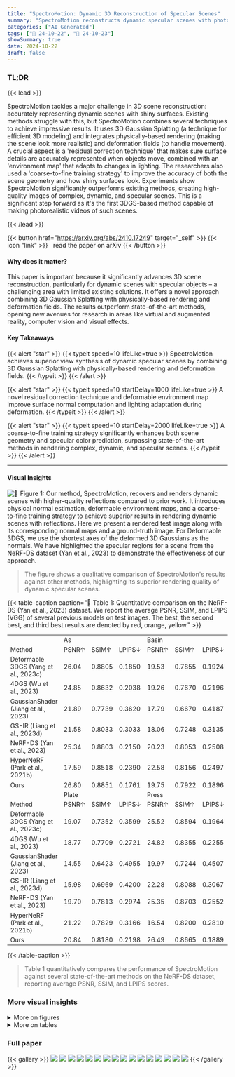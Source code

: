 ```yaml
---
title: "SpectroMotion: Dynamic 3D Reconstruction of Specular Scenes"
summary: "SpectroMotion reconstructs dynamic specular scenes with photorealistic accuracy by combining 3D Gaussian Splatting, physically-based rendering, and deformation fields, outperforming existing methods."
categories: ["AI Generated"]
tags: ["🔖 24-10-22", "🤗 24-10-23"]
showSummary: true
date: 2024-10-22
draft: false
---
```


### TL;DR


{{< lead >}}

SpectroMotion tackles a major challenge in 3D scene reconstruction: accurately representing dynamic scenes with shiny surfaces. Existing methods struggle with this, but SpectroMotion combines several techniques to achieve impressive results.  It uses 3D Gaussian Splatting (a technique for efficient 3D modeling) and integrates physically-based rendering (making the scene look more realistic) and deformation fields (to handle movement).  A crucial aspect is a 'residual correction technique' that makes sure surface details are accurately represented when objects move, combined with an 'environment map' that adapts to changes in lighting.  The researchers also used a 'coarse-to-fine training strategy' to improve the accuracy of both the scene geometry and how shiny surfaces look.  Experiments show SpectroMotion significantly outperforms existing methods, creating high-quality images of complex, dynamic, and specular scenes.  This is a significant step forward as it's the first 3DGS-based method capable of making photorealistic videos of such scenes.

{{< /lead >}}


{{< button href="https://arxiv.org/abs/2410.17249" target="_self" >}}
{{< icon "link" >}} &nbsp; read the paper on arXiv
{{< /button >}}

#### Why does it matter?
This paper is important because it significantly advances 3D scene reconstruction, particularly for dynamic scenes with specular objects – a challenging area with limited existing solutions.  It offers a novel approach combining 3D Gaussian Splatting with physically-based rendering and deformation fields. The results outperform state-of-the-art methods, opening new avenues for research in areas like virtual and augmented reality, computer vision and visual effects.
#### Key Takeaways

{{< alert "star" >}}
{{< typeit speed=10 lifeLike=true >}} SpectroMotion achieves superior view synthesis of dynamic specular scenes by combining 3D Gaussian Splatting with physically-based rendering and deformation fields. {{< /typeit >}}
{{< /alert >}}

{{< alert "star" >}}
{{< typeit speed=10 startDelay=1000 lifeLike=true >}} A novel residual correction technique and deformable environment map improve surface normal computation and lighting adaptation during deformation. {{< /typeit >}}
{{< /alert >}}

{{< alert "star" >}}
{{< typeit speed=10 startDelay=2000 lifeLike=true >}} A coarse-to-fine training strategy significantly enhances both scene geometry and specular color prediction, surpassing state-of-the-art methods in rendering complex, dynamic, and specular scenes. {{< /typeit >}}
{{< /alert >}}

------
#### Visual Insights



![](figures/figures_1_0.png "🔼 Figure 1: Our method, SpectroMotion, recovers and renders dynamic scenes with higher-quality reflections compared to prior work. It introduces physical normal estimation, deformable environment maps, and a coarse-to-fine training strategy to achieve superior results in rendering dynamic scenes with reflections. Here we present a rendered test image along with its corresponding normal maps and a ground-truth image. For Deformable 3DGS, we use the shortest axes of the deformed 3D Gaussians as the normals. We have highlighted the specular regions for a scene from the NeRF-DS dataset (Yan et al., 2023) to demonstrate the effectiveness of our approach.")

> The figure shows a qualitative comparison of SpectroMotion's results against other methods, highlighting its superior rendering quality of dynamic specular scenes.







{{< table-caption caption="🔽 Table 1: Quantitative comparison on the NeRF-DS (Yan et al., 2023) dataset. We report the average PSNR, SSIM, and LPIPS (VGG) of several previous models on test images. The best, the second best, and third best results are denoted by red, orange, yellow." >}}
<br><table id='1' style='font-size:14px'><tr><td></td><td colspan="3">As</td><td colspan="3">Basin</td><td colspan="3">Bell</td><td colspan="3">Cup</td></tr><tr><td>Method</td><td>PSNR↑</td><td>SSIM↑</td><td>LPIPS↓</td><td>PSNR↑</td><td>SSIM↑</td><td>LPIPS↓</td><td>PSNR↑</td><td>SSIM↑</td><td>LPIPS↓</td><td>PSNR↑</td><td>SSIM↑</td><td>LPIPS↓</td></tr><tr><td>Deformable 3DGS (Yang et al., 2023c)</td><td>26.04</td><td>0.8805</td><td>0.1850</td><td>19.53</td><td>0.7855</td><td>0.1924</td><td>23.96</td><td>0.7945</td><td>0.2767</td><td>24.49</td><td>0.8822</td><td>0.1658</td></tr><tr><td>4DGS (Wu et al., 2023)</td><td>24.85</td><td>0.8632</td><td>0.2038</td><td>19.26</td><td>0.7670</td><td>0.2196</td><td>22.86</td><td>0.8015</td><td>0.2061</td><td>23.82</td><td>0.8695</td><td>0.1792</td></tr><tr><td>GaussianShader (Jiang et al., 2023)</td><td>21.89</td><td>0.7739</td><td>0.3620</td><td>17.79</td><td>0.6670</td><td>0.4187</td><td>20.69</td><td>0.8169</td><td>0.3024</td><td>20.40</td><td>0.7437</td><td>0.3385</td></tr><tr><td>GS-IR (Liang et al., 2023d)</td><td>21.58</td><td>0.8033</td><td>0.3033</td><td>18.06</td><td>0.7248</td><td>0.3135</td><td>20.66</td><td>0.7829</td><td>0.2603</td><td>20.34</td><td>0.8193</td><td>0.2719</td></tr><tr><td>NeRF-DS (Yan et al., 2023)</td><td>25.34</td><td>0.8803</td><td>0.2150</td><td>20.23</td><td>0.8053</td><td>0.2508</td><td>22.57</td><td>0.7811</td><td>0.2921</td><td>24.51</td><td>0.8802</td><td>0.1707</td></tr><tr><td>HyperNeRF (Park et al., 2021b)</td><td>17.59</td><td>0.8518</td><td>0.2390</td><td>22.58</td><td>0.8156</td><td>0.2497</td><td>19.80</td><td>0.7650</td><td>0.2999</td><td>15.45</td><td>0.8295</td><td>0.2302</td></tr><tr><td>Ours</td><td>26.80</td><td>0.8851</td><td>0.1761</td><td>19.75</td><td>0.7922</td><td>0.1896</td><td>25.46</td><td>0.8497</td><td>0.1600</td><td>24.65</td><td>0.8879</td><td>0.1588</td></tr><tr><td></td><td colspan="3">Plate</td><td colspan="3">Press</td><td colspan="3">Sieve</td><td colspan="3">Mean</td></tr><tr><td>Method</td><td>PSNR↑</td><td>SSIM↑</td><td>LPIPS↓</td><td>PSNR↑</td><td>SSIM↑</td><td>LPIPS↓</td><td>PSNR↑</td><td>SSIM↑</td><td>LPIPS↓</td><td>PSNR↑</td><td>SSIM↑</td><td>LPIPS↓</td></tr><tr><td>Deformable 3DGS (Yang et al., 2023c)</td><td>19.07</td><td>0.7352</td><td>0.3599</td><td>25.52</td><td>0.8594</td><td>0.1964</td><td>25.37</td><td>0.8616</td><td>0.1643</td><td>23.43</td><td>0.8284</td><td>0.2201</td></tr><tr><td>4DGS (Wu et al., 2023)</td><td>18.77</td><td>0.7709</td><td>0.2721</td><td>24.82</td><td>0.8355</td><td>0.2255</td><td>25.16</td><td>0.8566</td><td>0.1745</td><td>22.79</td><td>0.8235</td><td>0.2115</td></tr><tr><td>GaussianShader (Jiang et al., 2023)</td><td>14.55</td><td>0.6423</td><td>0.4955</td><td>19.97</td><td>0.7244</td><td>0.4507</td><td>22.58</td><td>0.7862</td><td>0.3057</td><td>19.70</td><td>0.7363</td><td>0.3819</td></tr><tr><td>GS-IR (Liang et al., 2023d)</td><td>15.98</td><td>0.6969</td><td>0.4200</td><td>22.28</td><td>0.8088</td><td>0.3067</td><td>22.84</td><td>0.8212</td><td>0.2236</td><td>20.25</td><td>0.7796</td><td>0.2999</td></tr><tr><td>NeRF-DS (Yan et al., 2023)</td><td>19.70</td><td>0.7813</td><td>0.2974</td><td>25.35</td><td>0.8703</td><td>0.2552</td><td>24.99</td><td>0.8705</td><td>0.2001</td><td>23.24</td><td>0.8384</td><td>0.2402</td></tr><tr><td>HyperNeRF (Park et al., 2021b)</td><td>21.22</td><td>0.7829</td><td>0.3166</td><td>16.54</td><td>0.8200</td><td>0.2810</td><td>19.92</td><td>0.8521</td><td>0.2142</td><td>19.01</td><td>0.8167</td><td>0.2615</td></tr><tr><td>Ours</td><td>20.84</td><td>0.8180</td><td>0.2198</td><td>26.49</td><td>0.8665</td><td>0.1889</td><td>25.22</td><td>0.8712</td><td>0.1513</td><td>24.17</td><td>0.8529</td><td>0.1778</td></tr></table>{{< /table-caption >}}

> Table 1 quantitatively compares the performance of SpectroMotion against several state-of-the-art methods on the NeRF-DS dataset, reporting average PSNR, SSIM, and LPIPS scores.



### More visual insights

<details>
<summary>More on figures
</summary>


![](figures/figures_3_0.png "🔼 Figure 2: Method Overview. Our method stabilizes the scene geometry through three stages. In the static stage, we stabilize the geometry of the static scene by minimizing photometric loss Lcolor between vanilla 3DGS renders and ground truth images. The dynamic stage combines canonical 3D Gaussians G with a deformable Gaussian MLP to model dynamic scenes while simultaneously minimizing normal loss Lnormal between rendered normal map N¹ and gradient normal map from depth map D¹, thus further enhancing the overall scene geometry. Finally, the specular stage introduces a deformable reflection MLP to handle changing environment lighting, deforming reflection directions w to query a canonical environment map for specular color c. It is then combined with diffuse color ca (using zero-order spherical harmonics) and learnable specular tint Stint per 3D Gaussian to obtain the final color canal. This approach enables the modeling of dynamic specular scenes and high-quality novel view rendering.")

> The figure illustrates the three-stage approach of SpectroMotion for dynamic specular scene reconstruction, showing the process of stabilizing scene geometry, modeling dynamic scenes, and rendering specular reflections.


![](figures/figures_6_0.png "🔼 Figure 3: Normal estimation. (a) shows that flatter 3D Gaussians align better with scene surfaces, their shortest axis closely matching the surface normal. In contrast, less flat 3D Gaussians fit less accurately, with their shortest axis diverging from the surface normal. (b) shows that when the deformed 3D Gaussian becomes flatter (t = t1), normal residual Δn is rotated by R1 and scaled down by βt1/β, as flatter Gaussians require smaller normal residuals. Conversely, when the deformation results in a less flat shape (t = t2), Δn is rotated by R2 and amplified by βt2/β, requiring a larger correction to align the shortest axis with the surface normal. (c) shows how γk changes with ω (where ω = v/v for k = 1, k = 5, and k = 50. Larger ω indicates less flat Gaussians, while smaller ω represents flatter Gaussians. As k increases, γk decreases more steeply as ω rises. For k = 5, we observe a balanced behavior: γk approaches 1 for low ω and 0 for high ω, providing a nuanced penalty adjustment across different Gaussian shapes.")

> Figure 3 illustrates the proposed method for physical normal estimation of deformed 3D Gaussians, highlighting how the approach accounts for both changes in shape and rotation during deformation.


![](figures/figures_7_0.png "🔼 Figure 4: Qualitative comparison on the NeRF-DS (Yan et al., 2023) dataset.")

> Figure 4 shows a qualitative comparison of the proposed method against other state-of-the-art methods on the NeRF-DS dataset, highlighting the superior quality of specular reflections rendered by the proposed method.


![](figures/figures_9_0.png "🔼 Figure 1: Our method, SpectroMotion, recovers and renders dynamic scenes with higher-quality reflections compared to prior work. It introduces physical normal estimation, deformable environment maps, and a coarse-to-fine training strategy to achieve superior results in rendering dynamic scenes with reflections. Here we present a rendered test image along with its corresponding normal maps and a ground-truth image. For Deformable 3DGS, we use the shortest axes of the deformed 3D Gaussians as the normals. We have highlighted the specular regions for a scene from the NeRF-DS dataset (Yan et al., 2023) to demonstrate the effectiveness of our approach.")

> Figure 1 compares SpectroMotion's rendering of a dynamic specular scene against prior work, highlighting its improved reflection quality through physical normal estimation, deformable environment maps, and a coarse-to-fine training strategy.


![](figures/figures_9_1.png "🔼 Figure 1: Our method, SpectroMotion, recovers and renders dynamic scenes with higher-quality reflections compared to prior work. It introduces physical normal estimation, deformable environment maps, and a coarse-to-fine training strategy to achieve superior results in rendering dynamic scenes with reflections. Here we present a rendered test image along with its corresponding normal maps and a ground-truth image. For Deformable 3DGS, we use the shortest axes of the deformed 3D Gaussians as the normals. We have highlighted the specular regions for a scene from the NeRF-DS dataset (Yan et al., 2023) to demonstrate the effectiveness of our approach.")

> The figure shows a qualitative comparison of SpectroMotion with other methods on rendering a dynamic scene with specular reflections, highlighting its superior performance in recovering high-quality reflections.


![](figures/figures_10_0.png "🔼 Figure 7: Visualization our specular and diffuse color. Specular regions are emphasized while non-specular areas are dimmed to highlight the results of specular region color decomposition.")

> Figure 7 shows a comparison of ground truth images with our rendered test images, highlighting the specular and diffuse components separately.


![](figures/figures_10_1.png "🔼 Figure 1: Our method, SpectroMotion, recovers and renders dynamic scenes with higher-quality reflections compared to prior work. It introduces physical normal estimation, deformable environment maps, and a coarse-to-fine training strategy to achieve superior results in rendering dynamic scenes with reflections. Here we present a rendered test image along with its corresponding normal maps and a ground-truth image. For Deformable 3DGS, we use the shortest axes of the deformed 3D Gaussians as the normals. We have highlighted the specular regions for a scene from the NeRF-DS dataset (Yan et al., 2023) to demonstrate the effectiveness of our approach.")

> The figure shows a comparison of dynamic scene reconstruction results using SpectroMotion against existing methods, highlighting improved reflection quality.


![](figures/figures_10_2.png "🔼 Figure 1: Our method, SpectroMotion, recovers and renders dynamic scenes with higher-quality reflections compared to prior work. It introduces physical normal estimation, deformable environment maps, and a coarse-to-fine training strategy to achieve superior results in rendering dynamic scenes with reflections. Here we present a rendered test image along with its corresponding normal maps and a ground-truth image. For Deformable 3DGS, we use the shortest axes of the deformed 3D Gaussians as the normals. We have highlighted the specular regions for a scene from the NeRF-DS dataset (Yan et al., 2023) to demonstrate the effectiveness of our approach.")

> Figure 1 shows a comparison of SpectroMotion's dynamic scene reconstruction results against existing methods, highlighting improved specular reflection rendering quality.


![](figures/figures_10_3.png "🔼 Figure 9: Qualitative comparison of ablation study without different components.")

> Figure 9 shows a qualitative comparison of the full model against ablation studies removing the coarse-to-fine training strategy, normal loss, normal regularization, and the gamma function.


![](figures/figures_10_4.png "🔼 Figure 1: Our method, SpectroMotion, recovers and renders dynamic scenes with higher-quality reflections compared to prior work. It introduces physical normal estimation, deformable environment maps, and a coarse-to-fine training strategy to achieve superior results in rendering dynamic scenes with reflections. Here we present a rendered test image along with its corresponding normal maps and a ground-truth image. For Deformable 3DGS, we use the shortest axes of the deformed 3D Gaussians as the normals. We have highlighted the specular regions for a scene from the NeRF-DS dataset (Yan et al., 2023) to demonstrate the effectiveness of our approach.")

> Figure 1 is a comparison of the results of SpectroMotion against prior work on a dynamic specular scene, highlighting improvements in reflection quality and accuracy.


![](figures/figures_14_0.png "🔼 Figure 11: Architecture of the deformable Gaussian MLP")

> The figure shows the architecture of the deformable Gaussian MLP, which takes the Gaussian center and time as input and outputs the position, rotation, and scaling residuals.


![](figures/figures_14_1.png "🔼 Figure 12: Architecture of the deformable reflection MLP")

> The figure illustrates the architecture of the deformable reflection MLP, showing how positional encoding of reflection direction and time are processed through multiple fully connected layers to produce the deformed reflection residual.


![](figures/figures_15_0.png "🔼 Figure 1: Our method, SpectroMotion, recovers and renders dynamic scenes with higher-quality reflections compared to prior work. It introduces physical normal estimation, deformable environment maps, and a coarse-to-fine training strategy to achieve superior results in rendering dynamic scenes with reflections. Here we present a rendered test image along with its corresponding normal maps and a ground-truth image. For Deformable 3DGS, we use the shortest axes of the deformed 3D Gaussians as the normals. We have highlighted the specular regions for a scene from the NeRF-DS dataset (Yan et al., 2023) to demonstrate the effectiveness of our approach.")

> The figure compares the results of SpectroMotion to other methods on a dynamic specular scene, highlighting its superior reflection quality.


![](figures/figures_15_1.png "🔼 Figure 4: Qualitative comparison on the NeRF-DS Yan et al. (2023) dataset.")

> Figure 4 shows a qualitative comparison of several methods on the NeRF-DS dataset, highlighting the superior quality of reflections produced by SpectroMotion.


![](figures/figures_16_0.png "🔼 Figure 1: Our method, SpectroMotion, recovers and renders dynamic scenes with higher-quality reflections compared to prior work. It introduces physical normal estimation, deformable environment maps, and a coarse-to-fine training strategy to achieve superior results in rendering dynamic scenes with reflections. Here we present a rendered test image along with its corresponding normal maps and a ground-truth image. For Deformable 3DGS, we use the shortest axes of the deformed 3D Gaussians as the normals. We have highlighted the specular regions for a scene from the NeRF-DS dataset (Yan et al., 2023) to demonstrate the effectiveness of our approach.")

> Figure 1 shows a comparison of SpectroMotion's rendering of a dynamic specular scene against several other methods, highlighting its superior quality of reflections.


![](figures/figures_16_1.png "🔼 Figure 1: Our method, SpectroMotion, recovers and renders dynamic scenes with higher-quality reflections compared to prior work. It introduces physical normal estimation, deformable environment maps, and a coarse-to-fine training strategy to achieve superior results in rendering dynamic scenes with reflections. Here we present a rendered test image along with its corresponding normal maps and a ground-truth image. For Deformable 3DGS, we use the shortest axes of the deformed 3D Gaussians as the normals. We have highlighted the specular regions for a scene from the NeRF-DS dataset (Yan et al., 2023) to demonstrate the effectiveness of our approach.")

> The figure shows a comparison of SpectroMotion's results against other methods, highlighting the improved quality of reflections rendered by SpectroMotion in a dynamic specular scene.


</details>




<details>
<summary>More on tables
</summary>


{{< table-caption caption="🔽 Table 2: Quantitative comparison on the NeRF-DS (Yan et al., 2023) dataset with our labeled dynamic specular masks. We report PSNR, SSIM, and LPIPS (VGG) of previous methods on dynamic specular objects using the dynamic specular objects mask generated by Track Anything (Yang et al., 2023a). The best, the second best, and third best results are denoted by red, orange, yellow." >}}
<br><table id='2' style='font-size:14px'><tr><td></td><td colspan="3">As</td><td colspan="3">Basin</td><td colspan="3">Bell</td><td colspan="3">Cup</td></tr><tr><td>Method</td><td>PSNR↑</td><td>SSIM↑</td><td>LPIPS↓</td><td>PSNR↑</td><td>SSIM↑</td><td>LPIPS↓</td><td>PSNR↑</td><td>SSIM↑</td><td>LPIPS↓</td><td>PSNR↑</td><td>SSIM↑</td><td>LPIPS↓</td></tr><tr><td>Deformable 3DGS (Yang et al., 2023c)</td><td>24.14</td><td>0.7432</td><td>0.2957</td><td>17.45</td><td>0.5530</td><td>0.3138</td><td>19.42</td><td>0.5516</td><td>0.2940</td><td>20.10</td><td>0.5446</td><td>0.3312</td></tr><tr><td>4DGS (Wu et al., 2023)</td><td>22.70</td><td>0.6993</td><td>0.3517</td><td>16.61</td><td>0.4797</td><td>0.4084</td><td>14.64</td><td>0.2596</td><td>0.4467</td><td>18.90</td><td>0.4132</td><td>0.4032</td></tr><tr><td>GaussianShader (Jiang et al., 2023)</td><td>19.27</td><td>0.5652</td><td>0.5232</td><td>15.71</td><td>0.4163</td><td>0.5941</td><td>12.10</td><td>0.1676</td><td>0.6764</td><td>14.90</td><td>0.3634</td><td>0.6146</td></tr><tr><td>GS-IR (Liang et al., 2023d)</td><td>19.32</td><td>0.5857</td><td>0.4782</td><td>15.21</td><td>0.4009</td><td>0.5644</td><td>12.09</td><td>0.1757</td><td>0.6722</td><td>14.80</td><td>0.3445</td><td>0.6046</td></tr><tr><td>NeRF-DS (Yan et al., 2023)</td><td>23.67</td><td>0.7478</td><td>0.3635</td><td>17.98</td><td>0.5537</td><td>0.4211</td><td>14.73</td><td>0.2439</td><td>0.5931</td><td>19.95</td><td>0.5079</td><td>0.3494</td></tr><tr><td>HyperNeRF (Park et al., 2021b)</td><td>17.37</td><td>0.6934</td><td>0.3834</td><td>18.75</td><td>0.5671</td><td>0.4125</td><td>13.93</td><td>0.2292</td><td>0.6051</td><td>15.07</td><td>0.4860</td><td>0.4183</td></tr><tr><td>Ours</td><td>24.51</td><td>0.7534</td><td>0.2896</td><td>17.71</td><td>0.5675</td><td>0.3048</td><td>19.60</td><td>0.5680</td><td>0.2862</td><td>20.28</td><td>0.5473</td><td>0.3176</td></tr><tr><td></td><td colspan="3">Plate</td><td colspan="3">Press</td><td colspan="3">Sieve</td><td colspan="3">Mean</td></tr><tr><td>Method</td><td>PSNR↑</td><td>SSIM↑</td><td>LPIPS↓</td><td>PSNR↑</td><td>SSIM↑</td><td>LPIPS↓</td><td>PSNR↑</td><td>SSIM↑</td><td>LPIPS↓</td><td>PSNR↑</td><td>SSIM↑</td><td>LPIPS↓</td></tr><tr><td>Deformable 3DGS (Yang et al., 2023c)</td><td>16.12</td><td>0.5192</td><td>0.3544</td><td>19.64</td><td>0.6384</td><td>0.3268</td><td>20.74</td><td>0.5283</td><td>0.3109</td><td>19.66</td><td>0.5826</td><td>0.3181</td></tr><tr><td>4DGS (Wu et al., 2023)</td><td>13.93</td><td>0.4095</td><td>0.4229</td><td>20.17</td><td>0.5434</td><td>0.4339</td><td>19.70</td><td>0.4498</td><td>0.3879</td><td>18.09</td><td>0.4649</td><td>0.4078</td></tr><tr><td>GaussianShader (Jiang et al., 2023)</td><td>9.87</td><td>0.2992</td><td>0.6812</td><td>16.84</td><td>0.4408</td><td>0.6093</td><td>16.19</td><td>0.3241</td><td>0.5862</td><td>14.98</td><td>0.3681</td><td>0.6121</td></tr><tr><td>GS-IR (Liang et al., 2023d)</td><td>11.09</td><td>0.3254</td><td>0.6270</td><td>16.43</td><td>0.4083</td><td>0.5776</td><td>16.42</td><td>0.3339</td><td>0.5749</td><td>15.05</td><td>0.3678</td><td>0.5856</td></tr><tr><td>NeRF-DS (Yan et al., 2023)</td><td>14.80</td><td>0.4518</td><td>0.3987</td><td>19.77</td><td>0.5835</td><td>0.5035</td><td>20.28</td><td>0.5173</td><td>0.4067</td><td>18.74</td><td>0.5151</td><td>0.4337</td></tr><tr><td>HyperNeRF (Park et al., 2021b)</td><td>16.03</td><td>0.4629</td><td>0.3775</td><td>14.10</td><td>0.5365</td><td>0.5023</td><td>18.39</td><td>0.5296</td><td>0.3949</td><td>16.23</td><td>0.5007</td><td>0.4420</td></tr><tr><td>Ours</td><td>16.53</td><td>0.5369</td><td>0.3041</td><td>21.70</td><td>0.6630</td><td>0.3252</td><td>20.36</td><td>0.5089</td><td>0.3190</td><td>20.10</td><td>0.5921</td><td>0.3066</td></tr></table>{{< /table-caption >}}

> Table 2 quantitatively compares the performance of several methods on the NeRF-DS dataset, specifically focusing on dynamic specular objects, using PSNR, SSIM, and LPIPS metrics.


{{< table-caption caption="🔽 Table 3: Quantitative comparison on the HyperNeRF (Park et al., 2021b) dataset. We report the average PSNR, SSIM, and LPIPS (VGG) of several previous models. The best, the second best, and third best results are denoted by red, orange, yellow." >}}
<br><table id='1' style='font-size:14px'><tr><td></td><td colspan="3">Broom</td><td colspan="3">3D printer</td><td colspan="3">Chicken</td><td colspan="3">Peel Banana</td><td colspan="3">Mean</td></tr><tr><td>Method</td><td>PSNR↑</td><td>SSIM↑</td><td>LPIPS↓</td><td>PSNR↑</td><td>SSIM↑</td><td>LPIPS↓</td><td>PSNR↑</td><td>SSIM↑</td><td>LPIPS↓</td><td>PSNR↑</td><td>SSIM↑</td><td>LPIPS↓</td><td>PSNR↑</td><td>SSIM↑</td><td>LPIPS↓</td></tr><tr><td>Deformable 3DGS (Yang et al., 2023c)</td><td>22.35</td><td>0.4952</td><td>0.5148</td><td>21.47</td><td>0.6921</td><td>0.2147</td><td>23.55</td><td>0.6747</td><td>0.2334</td><td>21.28</td><td>0.5302</td><td>0.4472</td><td>22.16</td><td>0.5981</td><td>0.3525</td></tr><tr><td>4DGS (Wu et al., 2023)</td><td>21.21</td><td>0.3555</td><td>0.5669</td><td>21.90</td><td>0.6993</td><td>0.3198</td><td>28.69</td><td>0.8143</td><td>0.2772</td><td>27.77</td><td>0.8431</td><td>0.2049</td><td>24.89</td><td>0.6781</td><td>0.3422</td></tr><tr><td>GaussianShader (Jiang et al., 2023)</td><td>17.21</td><td>0.2263</td><td>0.5812</td><td>17.31</td><td>0.5926</td><td>0.5054</td><td>19.70</td><td>0.6520</td><td>0.5004</td><td>19.99</td><td>0.7097</td><td>0.3308</td><td>18.55</td><td>0.5452</td><td>0.4795</td></tr><tr><td>GS-IR (Liang et al., 2023d)</td><td>20.46</td><td>0.3420</td><td>0.5229</td><td>18.24</td><td>0.5745</td><td>0.5204</td><td>20.64</td><td>0.6592</td><td>0.4536</td><td>20.15</td><td>0.7159</td><td>0.3021</td><td>19.87</td><td>0.5729</td><td>0.4498</td></tr><tr><td>NeRF-DS (Yan et al., 2023)</td><td>22.37</td><td>0.4371</td><td>0.5694</td><td>22.16</td><td>0.6973</td><td>0.3134</td><td>27.32</td><td>0.7949</td><td>0.3139</td><td>22.75</td><td>0.6328</td><td>0.3919</td><td>23.65</td><td>0.6405</td><td>0.3972</td></tr><tr><td>HyperNeRF (Park et al., 2021b)</td><td>20.72</td><td>0.4276</td><td>0.5773</td><td>21.94</td><td>0.7003</td><td>0.3090</td><td>27.40</td><td>0.8013</td><td>0.3052</td><td>22.36</td><td>0.6257</td><td>0.3956</td><td>23.11</td><td>0.6387</td><td>0.3968</td></tr><tr><td>Ours</td><td>22.04</td><td>0.5145</td><td>0.4494</td><td>19.96</td><td>0.6444</td><td>0.2397</td><td>22.20</td><td>0.6203</td><td>0.1970</td><td>27.34</td><td>0.8895</td><td>0.1290</td><td>22.89</td><td>0.6672</td><td>0.2538</td></tr></table>{{< /table-caption >}}

> Table 3 quantitatively compares the performance of several methods on the HyperNeRF dataset using PSNR, SSIM, and LPIPS metrics.


</details>


### Full paper

{{< gallery >}}
<img src="paper_images/1.png" class="grid-w50 md:grid-w33 xl:grid-w25" />
<img src="paper_images/2.png" class="grid-w50 md:grid-w33 xl:grid-w25" />
<img src="paper_images/3.png" class="grid-w50 md:grid-w33 xl:grid-w25" />
<img src="paper_images/4.png" class="grid-w50 md:grid-w33 xl:grid-w25" />
<img src="paper_images/5.png" class="grid-w50 md:grid-w33 xl:grid-w25" />
<img src="paper_images/6.png" class="grid-w50 md:grid-w33 xl:grid-w25" />
<img src="paper_images/7.png" class="grid-w50 md:grid-w33 xl:grid-w25" />
<img src="paper_images/8.png" class="grid-w50 md:grid-w33 xl:grid-w25" />
<img src="paper_images/9.png" class="grid-w50 md:grid-w33 xl:grid-w25" />
<img src="paper_images/10.png" class="grid-w50 md:grid-w33 xl:grid-w25" />
<img src="paper_images/11.png" class="grid-w50 md:grid-w33 xl:grid-w25" />
<img src="paper_images/12.png" class="grid-w50 md:grid-w33 xl:grid-w25" />
<img src="paper_images/13.png" class="grid-w50 md:grid-w33 xl:grid-w25" />
<img src="paper_images/14.png" class="grid-w50 md:grid-w33 xl:grid-w25" />
<img src="paper_images/15.png" class="grid-w50 md:grid-w33 xl:grid-w25" />
<img src="paper_images/16.png" class="grid-w50 md:grid-w33 xl:grid-w25" />
{{< /gallery >}}